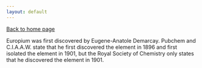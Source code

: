 ```yaml
---
layout: default
---
```

[Back to home page](./index.md)

Europium was first discovered by Eugene-Anatole Demarcay. Pubchem and C.I.A.A.W. state that he first discovered the element in 1896 and first isolated the element in 1901, but the Royal Society of Chemistry only states that he discovered the element in 1901.
